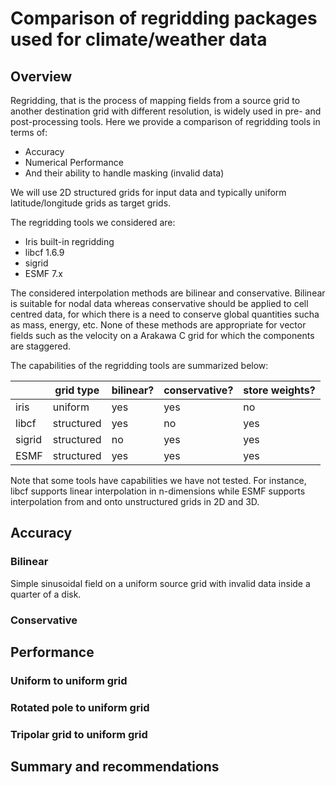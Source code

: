 # Comparison of regridding packages used for climate/weather data

## Overview

Regridding, that is the process of mapping fields from a source grid to another destination grid with different resolution,
is widely used in pre- and post-processing tools. Here we provide a comparison of regridding tools in terms of:

 * Accuracy
 * Numerical Performance
 * And their ability to handle masking (invalid data)

 We will use 2D structured grids for input data and typically uniform latitude/longitude grids as target grids. 

The regridding tools we considered are:

 * Iris built-in regridding
 * libcf 1.6.9
 * sigrid
 * ESMF 7.x

 The considered interpolation methods are bilinear and conservative. Bilinear is suitable for nodal 
 data whereas conservative should be applied to cell centred data, for which there is a need to 
 conserve global quantities sucha as mass, energy, etc. None of these methods are appropriate for 
 vector fields such as the velocity on a Arakawa C grid for which the components are staggered.

 The capabilities of the regridding tools are summarized below:

|               |  grid type    |   bilinear?   | conservative? |  store weights? |
|---------------|---------------|--------------|----------------|-----------------|
|  iris         |  uniform     |    yes       |     yes        |     no          | 
|  libcf        |  structured  |    yes        |    no         |     yes         |  
| sigrid        |  structured  |    no         |    yes        |     yes         |
| ESMF          |  structured  |    yes        |    yes        |     yes         |

Note that some tools have capabilities we have not tested. For instance, libcf supports linear 
interpolation in n-dimensions while ESMF supports interpolation from and onto unstructured grids in 
2D and 3D. 

## Accuracy

### Bilinear

Simple sinusoidal field on a uniform source grid with invalid data inside a quarter of a disk. 


### Conservative

## Performance

### Uniform to uniform grid

### Rotated pole to uniform grid

### Tripolar grid to uniform grid

## Summary and recommendations



